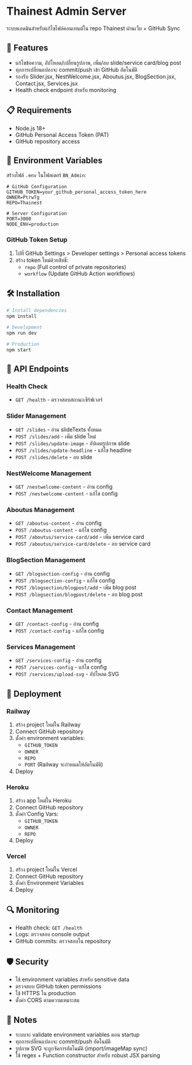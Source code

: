 # Thainest Admin Server

ระบบแอดมินสำหรับแก้ไขไฟล์คอนเทนต์ใน repo Thainest ผ่านเว็บ + GitHub Sync

## 🚀 Features

- แก้ไขข้อความ, อัปโหลด/เปลี่ยนรูปภาพ, เพิ่ม/ลบ slide/service card/blog post
- ทุกการเปลี่ยนแปลงจะ commit/push เข้า GitHub อัตโนมัติ
- รองรับ Slider.jsx, NestWelcome.jsx, Aboutus.jsx, BlogSection.jsx, Contact.jsx, Services.jsx
- Health check endpoint สำหรับ monitoring

## 📋 Requirements

- Node.js 18+
- GitHub Personal Access Token (PAT)
- GitHub repository access

## 🔧 Environment Variables

สร้างไฟล์ `.env` ในโฟลเดอร์ `BN_Admin`:

```env
# GitHub Configuration
GITHUB_TOKEN=your_github_personal_access_token_here
OWNER=PtrwTg
REPO=Thainest

# Server Configuration
PORT=3000
NODE_ENV=production
```

### GitHub Token Setup

1. ไปที่ GitHub Settings > Developer settings > Personal access tokens
2. สร้าง token ใหม่ด้วยสิทธิ์:
   - `repo` (Full control of private repositories)
   - `workflow` (Update GitHub Action workflows)

## 🛠️ Installation

```bash
# Install dependencies
npm install

# Development
npm run dev

# Production
npm start
```

## 📡 API Endpoints

### Health Check
- `GET /health` - ตรวจสอบสถานะเซิร์ฟเวอร์

### Slider Management
- `GET /slides` - อ่าน slideTexts ทั้งหมด
- `POST /slides/add` - เพิ่ม slide ใหม่
- `POST /slides/update-image` - อัปเดตรูปภาพ slide
- `POST /slides/update-headline` - แก้ไข headline
- `POST /slides/delete` - ลบ slide

### NestWelcome Management
- `GET /nestwelcome-content` - อ่าน config
- `POST /nestwelcome-content` - แก้ไข config

### Aboutus Management
- `GET /aboutus-content` - อ่าน config
- `POST /aboutus-content` - แก้ไข config
- `POST /aboutus/service-card/add` - เพิ่ม service card
- `POST /aboutus/service-card/delete` - ลบ service card

### BlogSection Management
- `GET /blogsection-config` - อ่าน config
- `POST /blogsection-config` - แก้ไข config
- `POST /blogsection/blogpost/add` - เพิ่ม blog post
- `POST /blogsection/blogpost/delete` - ลบ blog post

### Contact Management
- `GET /contact-config` - อ่าน config
- `POST /contact-config` - แก้ไข config

### Services Management
- `GET /services-config` - อ่าน config
- `POST /services-config` - แก้ไข config
- `POST /services/upload-svg` - อัปโหลด SVG

## 🚀 Deployment

### Railway
1. สร้าง project ใหม่ใน Railway
2. Connect GitHub repository
3. ตั้งค่า environment variables:
   - `GITHUB_TOKEN`
   - `OWNER`
   - `REPO`
   - `PORT` (Railway จะกำหนดให้อัตโนมัติ)
4. Deploy

### Heroku
1. สร้าง app ใหม่ใน Heroku
2. Connect GitHub repository
3. ตั้งค่า Config Vars:
   - `GITHUB_TOKEN`
   - `OWNER`
   - `REPO`
4. Deploy

### Vercel
1. สร้าง project ใหม่ใน Vercel
2. Connect GitHub repository
3. ตั้งค่า Environment Variables
4. Deploy

## 🔍 Monitoring

- Health check: `GET /health`
- Logs: ตรวจสอบ console output
- GitHub commits: ตรวจสอบใน repository

## 🛡️ Security

- ใช้ environment variables สำหรับ sensitive data
- ตรวจสอบ GitHub token permissions
- ใช้ HTTPS ใน production
- ตั้งค่า CORS ตามความเหมาะสม

## 📝 Notes

- ระบบจะ validate environment variables ตอน startup
- ทุกการเปลี่ยนแปลงจะ commit/push อัตโนมัติ
- รูปภาพ SVG จะถูกจัดการอัตโนมัติ (import/imageMap sync)
- ใช้ regex + Function constructor สำหรับ robust JSX parsing 